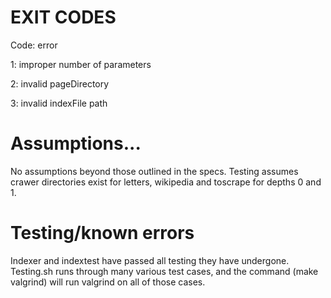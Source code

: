 # EXIT CODES

Code: error

1: improper number of parameters

2: invalid pageDirectory

3: invalid indexFile path

# Assumptions... 

No assumptions beyond those outlined in the specs. 
Testing assumes crawer directories exist for letters, wikipedia and toscrape for depths 0 and 1. 

# Testing/known errors

Indexer and indextest have passed all testing they have undergone. Testing.sh runs through many various test cases, and the command (make valgrind) will run valgrind on all of those cases. 